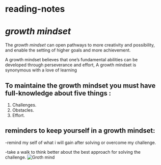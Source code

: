 # reading-notes
# *growth mindset*

  The *growth mindset* can open pathways to more creativity and possibility, and enable the setting of higher goals and more achievement.

   A growth mindset believes that one’s fundamental abilities can be developed through perseverance and effort, A growth mindset is synonymous with a love of learning
 
 ## To maintaine the growth mindset you must have full-knowledge about five things :
 1.  Challenges.
 2.  Obstacles.
 3.  Effort.


## reminders to keep yourself in a growth mindset: ##

-remind my self of what i will gain after solving or overcome my challenge.

-take a walk to think better about the best approach for solving the challenge.
![Groth mind](https://www.nexus-education.com/wp-content/uploads/2019/06/continuum.png)

